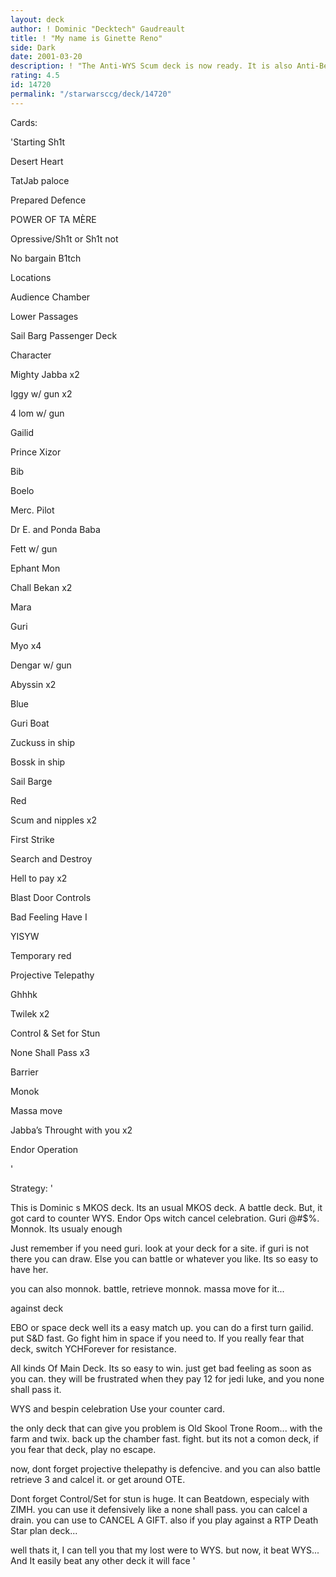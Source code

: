 ```yaml
---
layout: deck
author: ! Dominic "Decktech" Gaudreault
title: ! "My name is Ginette Reno"
side: Dark
date: 2001-03-20
description: ! "The Anti-WYS Scum deck is now ready. It is also Anti-Bespin Celebration. The 2 deck that are good... all the other LS deck will always suck anyways..."
rating: 4.5
id: 14720
permalink: "/starwarsccg/deck/14720"
---
```

Cards: 

'Starting Sh1t


Desert Heart

TatJab paloce

Prepared Defence

POWER OF TA MÈRE

Opressive/Sh1t or Sh1t not

No bargain B1tch


Locations 


Audience Chamber 

Lower Passages 

Sail Barg Passenger Deck 


Character


Mighty Jabba x2

Iggy w/ gun x2 

4 lom w/ gun

Gailid 

Prince Xizor 

Bib 

Boelo 

Merc. Pilot 

Dr E. and Ponda Baba 

Fett w/ gun 

Ephant Mon 

Chall Bekan x2

Mara 

Guri 

Myo x4

Dengar w/ gun 

Abyssin x2 


Blue


Guri Boat

Zuckuss in ship

Bossk in ship 

Sail Barge


Red


Scum and nipples x2 

First Strike 

Search and Destroy 

Hell to pay x2

Blast Door Controls

Bad Feeling Have I

YISYW


Temporary red


Projective Telepathy 

Ghhhk

Twilek x2

Control & Set for Stun 

None Shall Pass x3 

Barrier 

Monok

Massa move

Jabba&#8217;s Throught with you x2

Endor Operation

'

Strategy: '

This is Dominic s MKOS deck. Its an usual MKOS deck. A battle deck. But, it got card to counter WYS. Endor Ops witch cancel celebration. Guri @#$%. Monnok. Its usualy enough


Just remember if you need guri. look at your deck for a site. if guri is not there you can draw. Else you can battle or whatever you like. Its so easy to have her.


you can also monnok. battle, retrieve monnok. massa move for it...


against deck


EBO or space deck well its a easy match up. you can do a first turn gailid. put S&D fast. Go fight him in space if you need to. If you really fear that deck, switch YCHForever for resistance.


All kinds Of Main Deck. Its so easy to win. just get bad feeling as soon as you can. they will be frustrated when they pay 12 for jedi luke, and you none shall pass it.


WYS and bespin celebration Use your counter card.


the only deck that can give you problem is Old Skool Trone Room... with the farm and twix. back up the chamber fast. fight. but its not a comon deck, if you fear that deck, play no escape.



now, dont forget projective thelepathy is defencive. and you can also battle retrieve 3 and calcel it. or get around OTE.


Dont forget Control/Set for stun is huge. It can Beatdown, especialy with ZIMH. you can use it defensively like a none shall pass. you can calcel a drain. you can use to CANCEL A GIFT. also if you play against a RTP Death Star plan deck...


well thats it, I can tell you that my lost were to WYS. but now, it beat WYS... And It easily beat any other deck it will face  '
